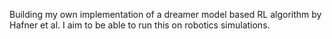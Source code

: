 Building my own implementation of a dreamer model based RL algorithm by Hafner et al. I aim to be able to run this on robotics simulations.
